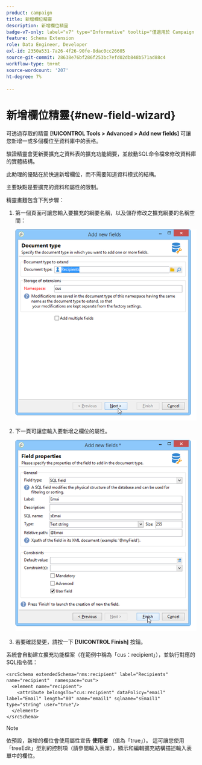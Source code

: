 ```yaml
---
product: campaign
title: 新增欄位精靈
description: 新增欄位精靈
badge-v7-only: label="v7" type="Informative" tooltip="僅適用於 Campaign Classic v7"
feature: Schema Extension
role: Data Engineer, Developer
exl-id: 2350a531-7a26-4f26-90fe-8dac0cc26605
source-git-commit: 28638e76bf286f253bc7efd02db848b571ad88c4
workflow-type: tm+mt
source-wordcount: '207'
ht-degree: 7%

---
```


# 新增欄位精靈{#new-field-wizard}


可透過存取的精靈 **[!UICONTROL Tools > Advanced > Add new fields]** 可讓您新增一或多個欄位至資料庫中的表格。

驗證精靈會更新要擴充之資料表的擴充功能綱要，並啟動SQL命令檔來修改資料庫的實體結構。

此助理的優點在於快速新增欄位，而不需要知道資料模式的結構。

主要缺點是要擴充的資料和屬性的限制。

精靈畫麵包含下列步驟：

1. 第一個頁面可讓您輸入要擴充的綱要名稱，以及儲存修改之擴充綱要的名稱空間：

   ![](assets/d_ncs_integration_schema_addfield.png)

1. 下一頁可讓您輸入要新增之欄位的屬性。

   ![](assets/d_ncs_integration_schema_addfield2.png)

1. 若要確認變更，請按一下 **[!UICONTROL Finish]** 按鈕。

系統會自動建立擴充功能檔案（在範例中稱為「cus：recipient」），並執行對應的SQL指令碼：

```
<srcSchema extendedSchema="nms:recipient" label="Recipients" name="recipient"  namespace="cus">  
  <element name="recipient">    
    <attribute belongsTo="cus:recipient" dataPolicy="email" label="Email" length="80" name="email1" sqlname="sEmail1" type="string" user="true"/>  
  </element>
</srcSchema>
```

>[!NOTE]
>
>依預設，新增的欄位會使用屬性宣告 **使用者** （值為「true」）。 這可讓您使用「treeEdit」型別的控制項（請參閱輸入表單），顯示和編輯擴充結構描述輸入表單中的欄位。
